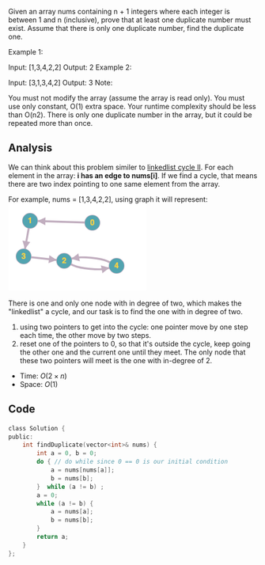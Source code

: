 Given an array nums containing n + 1 integers where each integer is between 1 and n (inclusive), prove that at least one duplicate number must exist. Assume that there is only one duplicate number, find the duplicate one.

Example 1:

Input: [1,3,4,2,2]
Output: 2
Example 2:

Input: [3,1,3,4,2]
Output: 3
Note:

You must not modify the array (assume the array is read only).
You must use only constant, O(1) extra space.
Your runtime complexity should be less than O(n2).
There is only one duplicate number in the array, but it could be repeated more than once.

## Analysis

We can think about this problem similer to [linkedlist cycle II](https://leetcode.com/problems/linked-list-cycle-ii/). For each element in the array:
**i has an edge to nums[i]**. If we find a cycle, that means there are two index pointing to one same element from the array.

For example, nums = [1,3,4,2,2], using graph it will represent:
![Screen Shot 2020-08-28 at 5.41.14 PM.png](resources/DA8A7D1672BF53EEBA8436037A32904B.png)

There is one and only one node with in degree of two, which makes the "linkedlist" a cycle, and our task is to find the one with in degree of two.

1. using two pointers to get into the cycle: one pointer move by one step each time, the other move by two steps.
2. reset one of the pointers to 0, so that it's outside the cycle, keep going the other one and the current one until they meet. The only node that these two pointers will meet is the one with in-degree of 2.

* Time: $O(2 \times n)$
* Space: $O(1)$

## Code

```c
class Solution {
public:
    int findDuplicate(vector<int>& nums) {
        int a = 0, b = 0;
        do { // do while since 0 == 0 is our initial condition
            a = nums[nums[a]];
            b = nums[b];
        }  while (a != b) ;
        a = 0;
        while (a != b) {
            a = nums[a];
            b = nums[b];
        }
        return a;
    }
};
```

